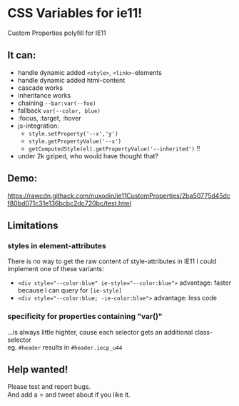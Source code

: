 # CSS Variables for ie11!
Custom Properties polyfill for IE11


## It can:
- handle dynamic added `<style>`, `<link>`-elements
- handle dynamic added html-content
- cascade works
- inheritance works
- chaining `--bar:var(--foo)`
- fallback `var(--color, blue)`
- :focus, :target, :hover
- js-integration:  
    - `style.setProperty('--x','y')`
    - `style.getPropertyValue('--x')`
    - `getComputedStyle(el).getPropertyValue('--inherited')` !!
- under 2k gziped, who would have thought that?

## Demo:
https://rawcdn.githack.com/nuxodin/ie11CustomProperties/2ba50775d45dcf80bd071c31e136bcbc2dc720bc/test.html

## Limitations
### styles in element-attributes
There is no way to get the raw content of style-attributes in IE11
I could implement one of these variants: 
- `<div style="--color:blue" ie-style="--color:blue">` advantage: faster because I can query for `[ie-style]`  
- `<div style="--color:blue; -ie-color:blue">` advantage: less code  
### specificity for properties containing "var()"
...is always little highter, cause each selector gets an additional class-selector  
eg. `#header` results in `#header.iecp_u44`


## Help wanted!
Please test and report bugs.  
And add a ⭐️ and tweet about if you like it.
